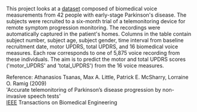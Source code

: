 This project looks at a [dataset](https://archive.ics.uci.edu/dataset/189/parkinsons+telemonitoring) composed of biomedical voice measurements from 42 people with early-stage Parkinson's disease.
The subjects were recruited to a six-month trial of a telemonitoring device for remote symptom progression monitoring. The recordings were automatically captured in the patient's homes.
Columns in the table contain subject number, subject age, subject gender, time interval from baseline recruitment date, motor UPDRS, total UPDRS, and 16 biomedical voice measures.
Each row corresponds to one of 5,875 voice recording from these individuals. 
The aim is to predict the motor and total UPDRS scores ('motor_UPDRS' and 'total_UPDRS') from the 16 voice measures.

Reference:
Athanasios Tsanas, Max A. Little, Patrick E. McSharry, Lorraine O. Ramig (2009) <br>
'Accurate telemonitoring of Parkinson’s disease progression by non-invasive speech tests' <br>
[IEEE](https://ieeexplore.ieee.org/document/5339170) Transactions on Biomedical Engineering
